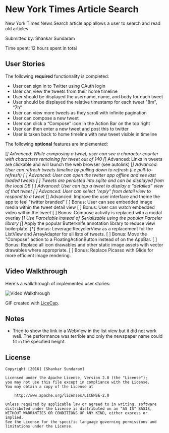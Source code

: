 # New York Times Article Search

New York Times News Search article app allows a user to search and read old articles.

Submitted by: Shankar Sundaram

Time spent: 12 hours spent in total

## User Stories

The following **required** functionality is completed:

* User can sign in to Twitter using OAuth login 
* User can view the tweets from their home timeline
* User should be displayed the username, name, and body for each tweet 
* User should be displayed the relative timestamp for each tweet "8m", "7h" 
* User can view more tweets as they scroll with infinite pagination
* User can compose a new tweet
* User can click a “Compose” icon in the Action Bar on the top right
* User can then enter a new tweet and post this to twitter
* User is taken back to home timeline with new tweet visible in timeline

The following **optional** features are implemented:

[*] Advanced: While composing a tweet, user can see a character counter with characters remaining for tweet out of 140
[*] Advanced: Links in tweets are clickable and will launch the web browser (see autolink)
[*] Advanced: User can refresh tweets timeline by pulling down to refresh (i.e pull-to-refresh)
[ ] Advanced: User can open the twitter app offline and see last loaded tweets
[ ] Tweets are persisted into sqlite and can be displayed from the local DB 
[ ] Advanced: User can tap a tweet to display a "detailed" view of that tweet 
[ ] Advanced: User can select "reply" from detail view to respond to a tweet 
[*] Advanced: Improve the user interface and theme the app to feel "twitter branded"
[ ] Bonus: User can see embedded image media within the tweet detail view
[ ] Bonus: User can watch embedded video within the tweet 
[ ] Bonus: Compose activity is replaced with a modal overlay 
[*] Use Parcelable instead of Serializable using the popular Parceler library
[*] Apply the popular Butterknife annotation library to reduce view boilerplate.
[*] Bonus: Leverage RecyclerView as a replacement for the ListView and ArrayAdapter for all lists of tweets.
[ ] Bonus: Move the "Compose" action to a FloatingActionButton instead of on the AppBar.
[ ] Bonus: Replace all icon drawables and other static image assets with vector drawables where appropriate.
[ ] Bonus: Replace Picasso with Glide for more efficient image rendering.


## Video Walkthrough 

Here's a walkthrough of implemented user stories:

<img src='Demo.gif' title='Video Walkthrough' width='' alt='Video Walkthrough' />

GIF created with [LiceCap](http://www.cockos.com/licecap/).

## Notes

* Tried to show the link in a WebView in the list view but it did not work well. The performance was terrible and only the newspaper name could fit in the specified height. 

## License

    Copyright [2016] [Shankar Sundaram]

    Licensed under the Apache License, Version 2.0 (the "License");
    you may not use this file except in compliance with the License.
    You may obtain a copy of the License at

        http://www.apache.org/licenses/LICENSE-2.0

    Unless required by applicable law or agreed to in writing, software
    distributed under the License is distributed on an "AS IS" BASIS,
    WITHOUT WARRANTIES OR CONDITIONS OF ANY KIND, either express or implied.
    See the License for the specific language governing permissions and
    limitations under the License.

